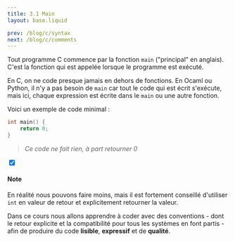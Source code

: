 ```yaml
---
title: 3.1 Main
layout: base.liquid

prev: /blog/c/syntax
next: /blog/c/comments
---
```


Tout programme C commence par la fonction `main` ("principal" en anglais). C'est la fonction qui est appelée lorsque le programme est exécuté.
<br>

En C, on ne code presque jamais en dehors de fonctions. En Ocaml ou Python, il n'y a pas besoin de `main` car tout le code qui est écrit s'exécute, mais ici, chaque expression est écrite dans le `main` ou une autre fonction.
<br>

Voici un exemple de code minimal :
```c
int main() {
    return 0;
}
```
> *Ce code ne fait rien, à part retourner 0*

<section class="accordion">
    <input type="checkbox" checked>
    <h4>Note<i></i></h4>
<article>

En réalité nous pouvons faire moins, mais il est fortement conseillé d'utiliser `int` en valeur de retour et explicitement retourner la valeur.

Dans ce cours nous allons apprendre à coder avec des conventions - dont le retour explicite et la compatibilité pour tous les systèmes en font partis - afin de produire du code **lisible**, **expressif** et de **qualité**.
</article>
</section>

